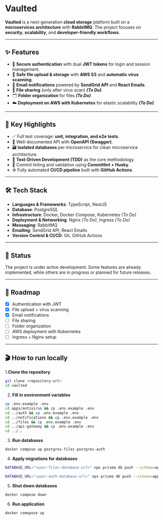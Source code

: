 # Vaulted

**Vaulted** is a next-generation **cloud storage** platform built on a **microservices architecture** with
**RabbitMQ**.
The project focuses on **security**, **scalability**, and **developer-friendly workflows**.

---

## ✨ Features

- 🔐 **Secure authentication** with dual **JWT tokens** for login and session management.
- 📂 **Safe file upload & storage** with **AWS S3** and **automatic virus scanning**.
- 📧 **Email notifications** powered by **SendGrid API** and **React Emails**.
- 🤝 **File sharing** (only after virus scan) ***(To Do)***.
- 🗂 **Folder organization** for files ***(To Do)***.
- ☁️ **Deployment on AWS with Kubernetes** for elastic scalability ***(To Do)***.

---

## 🔧 Key Highlights

- ✅ Full test coverage: **unit, integration, and e2e tests**.
- 📖 Well-documented API with **OpenAPI (Swagger)**.
- 🗃 **Isolated databases** per microservice for clean microservice architecture.
- 🧪 **Test-Driven Development (TDD)** as the core methodology.
- 📝 Commit linting and validation using **Commitlint + Husky**.
- ⚙️ Fully automated **CI/CD pipeline** built with **GitHub Actions**.

---

## 🛠️ Tech Stack

- **Languages & Frameworks**: TypeScript, NestJS
- **Database**: PostgreSQL
- **Infrastructure**: Docker, Docker Compose, Kubernetes *(To Do)*
- **Deployment & Networking**: Nginx *(To Do)*, Ingress *(To Do)*
- **Messaging**: RabbitMQ
- **Emailing**: SendGrid API, React Emails
- **Version Control & CI/CD**: Git, GitHub Actions

---

## 🚀 Status

The project is under active development. Some features are already implemented, while others are in progress or planned
for future releases.

---

## 📌 Roadmap

- [x] Authentication with JWT
- [x] File upload + virus scanning
- [x] Email notifications
- [ ] File sharing
- [ ] Folder organization
- [ ] AWS deployment with Kubernetes
- [ ] Ingress + Nginx setup

---

## 🎬 How to run locally

1.**Clone the repository**

```bash
git clone <repository-url>
cd vaulted
```

2. **Fill in environment variables**

```bash
cp .env.example .env
cd apps/antivirus && cp .env.example .env
cd ../auth && cp .env.example .env
cd ../notifications && cp .env.example .env
cd ../files && cp .env.example .env
cd ../api-gateway && cp .env.example .env
cd ../..
   ```

3. **Run databases**

```bash
docker compose up postgres-files postgres-auth
```

4. **Apply migrations for databases**

```bash
DATABASE_URL="<your-files-database-url>" npx prisma db push --schema=apps/files/src/prisma/schema.prisma

DATABASE_URL="<your-auth-database-url>" npx prisma db push --schema=apps/auth/src/prisma/schema.prisma
```

5. **Shut down databases**

```bash
docker compose down
```

6. **Run application**

```bash
docker comopose up 
```

